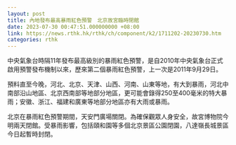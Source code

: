 ```yaml
---
layout: post
title: 內地發布最高暴雨紅色預警　北京故宮臨時閉館
date: 2023-07-30 00:47:51.000000000 +08:00
link: https://news.rthk.hk/rthk/ch/component/k2/1711202-20230730.htm
categories: rthk
---
```


中央氣象台時隔11年發布最高級別的暴雨紅色預警，是自2010年中央氣象台正式啟用預警發布機制以來，歷來第二個暴雨紅色預警，上一次是2011年9月29日。

預料直至今晚，河北、北京、天津、山西、河南、山東等地，有大到暴雨，河北中南部沿山地區、北京西南部等地部分地區，更可能會錄得250至400毫米的特大暴雨；安徽、浙江、福建和廣東等地部分地區亦有大雨或暴雨。

北京在暴雨紅色預警期間，天安門廣場關閉。為確保觀眾人身安全，故宮博物院今明兩天閉館。受暴雨影響，包括頤和園等多個北京景區公園閉園，八達嶺長城景區今日起暫時封閉。
